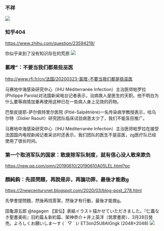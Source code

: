 ### 不祥
![](https://wx4.sinaimg.cn/large/d8b41602gy1gd452rp638j20gc0977br.jpg)

### 知乎404
https://www.zhihu.com/question/23594219/

你似乎来到了没有知识存在的荒原
![](https://zhstatic.zhihu.com/assets/error/liukanshan_wire.svg)

### 氯喹”：不要当我们都是些巫医
http://www.rfi.fr/cn/法国/20200323-氯喹-不要当我们都是些巫医

马赛地中海感染研究中心（IHU Méditerranée Infection）主治医师帕罗拉(Philippe Parola)对法国新闻电台记者表示，治病救人是医生的天职。他不明白为什么要等病情加重再使用这种已在一些病人身上见效的药物。

巴黎皮提耶-萨尔佩特里尔医院 (Pitié-Salpêtrière)一名传染病学教授表示，哈乌尔特（Didier Raoult）研究团队临床试验病患太少了，我们不能盲目推广。

马赛地中海感染研究中心（IHU Méditerranée Infection）主治医师帕罗拉在接受法国国内电视新闻记者采访时还表示，我们团队的医生不是巫医，zg医疗队已经使用了很长时间。

### 第一个取消军队的国家：敢废除军队制度，就有信心没人敢来欺负
https://new.qq.com/omn/20190610/20190610A05LEL.html?pc

### 顏純鈎：先提問題，再說是非，再論功罪，最後才能救g
https://2newcenturynet.blogspot.com/2020/03/blog-post_278.html

先學會提問題，然後再找答案，然後才有行動，最後才能救g。

田亀源五郎
@tagagen
【宣伝】表紙イラスト描かせていただきました。『仁義なき聖書美術』旧約篇＆新約篇、架神恭介＋井上英洋（筑摩書房）、3月28日発売。よろしくお願いしま〜す ( ´ ▽ ` )ﾉ
ET3on25U8AIGngk (2048×2048)
![](https://pbs.twimg.com/media/ET3on25U8AIGngk?format=jpg&name=orig)
